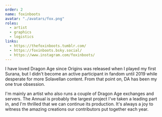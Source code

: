```yaml
---
order: 2
name: foxinboots
avatar: "./avatars/fox.png"
roles:
  - artist
  - graphics
  - logistics
links:
  - https://thefoxinboots.tumblr.com/
  - https://foxinboots.bsky.social/
  - https://www.instagram.com/foxinboots/
---
```


I have loved Dragon Age since Origins was released when I played my first
Surana, but I didn't become an active participant in fandom until 2019 while
desperate for more Solavellan content. From that point on, DA has been my one
true obsession.

I'm mainly an artist who also runs a couple of Dragon Age exchanges and servers.
The Annual is probably the largest project I've taken a leading part in, and I'm
thrilled that we can continue its production. It's always a joy to witness the
amazing creations our contributors put together each year.
